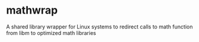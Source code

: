 mathwrap
========

A shared library wrapper for Linux systems to redirect calls to math function from libm to optimized math libraries